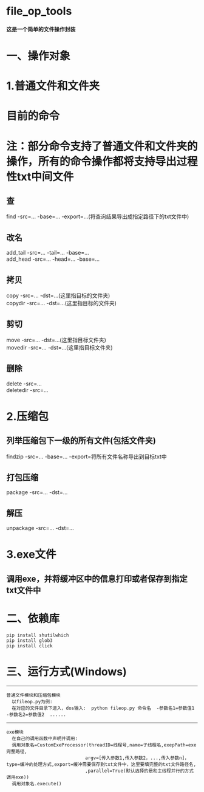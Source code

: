 # file_op_tools  
#### 这是一个简单的文件操作封装

# 一、操作对象  


# 1.普通文件和文件夹


# 目前的命令  
# 注：部分命令支持了普通文件和文件夹的操作，所有的命令操作都将支持导出过程性txt中间文件
  ## 查
  find -src=... -base=... -export=...(将查询结果导出成指定路径下的txt文件中)
  ## 改名
  add_tail -src=... -tail=...  -base=...  
  add_head -src=... -head=...  -base=...
  ## 拷贝
  copy -src=... -dst=...(这里指目标的文件夹)  
  copydir -src=... -dst=...(这里指目标的文件夹)
  ##  剪切
  move -src=... -dst=...(这里指目标文件夹)  
  movedir -src=... -dst=...(这里指目标文件夹)
  ##  删除
  delete -src=...  
  deletedir -src=...  

# 2.压缩包

  ## 列举压缩包下一级的所有文件(包括文件夹)
  findzip -src=... -base=...  -export=将所有文件名称导出到目标txt中
  ## 打包压缩
  package -src=... -dst=...
  ## 解压
  unpackage -src=... -dst=...

# 3.exe文件
  
  ## 调用exe，并将缓冲区中的信息打印或者保存到指定txt文件中

# 二、依赖库
    pip install shutilwhich
    pip install glob3
    pip install click


# 三、运行方式(Windows)  
----------
    普通文件模块和压缩包模块
      以fileop.py为例:
      在对应的文件目录下进入，dos输入:  python fileop.py 命令名  -参数名1=参数值1  -参数名2=参数值2  ......  
----------    
    exe模块
      在自己的调用函数中声明并调用:
      调用对象名=CustomExeProcessor(threadID=线程号,name=子线程名,exepPath=exe完整路径,
                                 argv=[传入参数1,传入参数2，...,传入参数n]，type=缓冲的处理方式,export=缓冲需要保存到txt文件中，这里要填完整的txt文件路径名,
                                 ,parallel=True(默认选择的是和主线程并行的方式调用exe))  
      调用对象名.execute()
